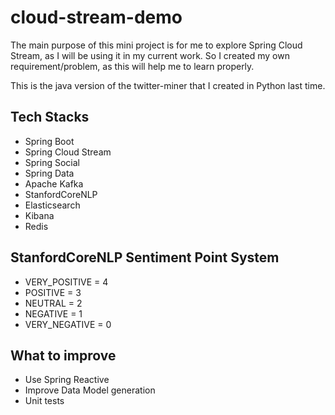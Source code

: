 # cloud-stream-demo

The main purpose of this mini project is for me to explore Spring Cloud Stream, as I will be using it in my current work. So I created my own requirement/problem, as this will help me to learn properly.

This is the java version of the twitter-miner that I created in Python last time.

## Tech Stacks
- Spring Boot
- Spring Cloud Stream
- Spring Social
- Spring Data
- Apache Kafka
- StanfordCoreNLP
- Elasticsearch
- Kibana
- Redis

## StanfordCoreNLP Sentiment Point System
- VERY_POSITIVE = 4
- POSITIVE = 3
- NEUTRAL = 2
- NEGATIVE = 1
- VERY_NEGATIVE = 0

## What to improve
- Use Spring Reactive
- Improve Data Model generation
- Unit tests